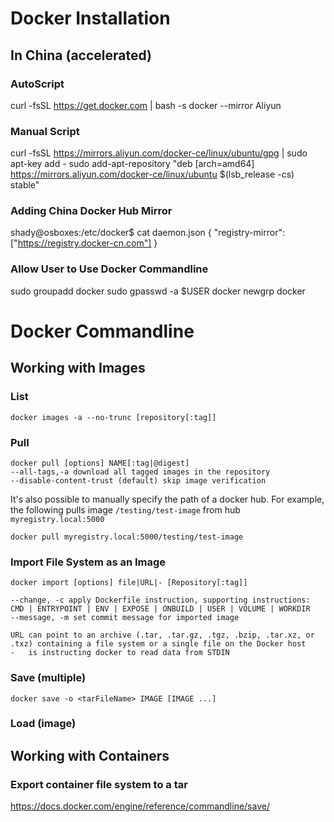 # Docker Installation
## In China (accelerated)
### AutoScript
curl -fsSL https://get.docker.com | bash -s docker --mirror Aliyun

### Manual Script
curl -fsSL https://mirrors.aliyun.com/docker-ce/linux/ubuntu/gpg | sudo apt-key add -
sudo add-apt-repository "deb [arch=amd64] https://mirrors.aliyun.com/docker-ce/linux/ubuntu $(lsb_release -cs) stable"

### Adding China Docker Hub Mirror
shady@osboxes:/etc/docker$ cat daemon.json
{
  "registry-mirror": ["https://registry.docker-cn.com"]
}

### Allow User to Use Docker Commandline
sudo groupadd docker
sudo gpasswd -a $USER docker
newgrp docker

# Docker Commandline
## Working with Images
### List
`docker images -a --no-trunc [repository[:tag]]`
### Pull
```
docker pull [options] NAME[:tag|@digest]
--all-tags,-a download all tagged images in the repository
--disable-content-trust (default) skip image verification 
```
It's also possible to manually specify the path of a docker hub. For example, the following pulls image `/testing/test-image` from hub `myregistry.local:5000`
```
docker pull myregistry.local:5000/testing/test-image
```
### Import File System as an Image
```
docker import [options] file|URL|- [Repository[:tag]]

--change, -c apply Dockerfile instruction, supporting instructions: CMD | ENTRYPOINT | ENV | EXPOSE | ONBUILD | USER | VOLUME | WORKDIR
--message, -m set commit message for imported image

URL can point to an archive (.tar, .tar.gz, .tgz, .bzip, .tar.xz, or .txz) containing a file system or a single file on the Docker host
-   is instructing docker to read data from STDIN
```

### Save (multiple)
`docker save -o <tarFileName> IMAGE [IMAGE ...]` 
### Load (image)

## Working with Containers
### Export container file system to a tar




https://docs.docker.com/engine/reference/commandline/save/
<!--stackedit_data:
eyJoaXN0b3J5IjpbLTE2MzIxNjExMjYsLTk4OTgwNjU5NV19
-->
